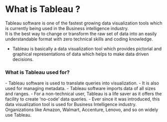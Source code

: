 # What is Tableau ?
Tableau software is one of the fastest growing data visualization tools which is currently being used in the Business intelligence industry.        
It is the best way to change or transform the raw set of data into an easily understandable format with zero technical skills and coding knowledge.
- Tableau is basically a data visualization tool which provides pictorial and graphical representations of data which helps to make data driven decisions.

<h3>What is Tableau used for?</h3>  
- Tableau software is used to translate queries into visualization.                           
 - It is also used for managing metadata.                              
- Tableau software imports data of all sizes and ranges.                             
- For a non-technical user, Tableau is a life saver as it offers the facility to create ‘no-code’ data queries.                               
- Ever since it was introduced, this data visualization tool is used for Business Intelligence industry. Organizations like Amazon, Walmart, Accenture, Lenovo, and so on widely use Tableau.        
